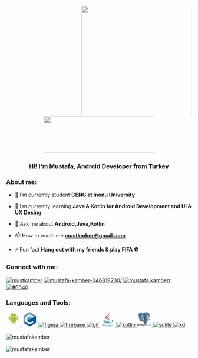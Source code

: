 

<img src="https://media.giphy.com/media/llAxFwbxRvv2ZmneQG/giphy.gif" align="right" width="300" height="300">


<p align="center"> <img  src="https://optimize.webmavens.in/?key=1949128684&url=https://prodimages.neon-light.net/350/nl-l201902-welcome-w-smiley-face-animated-led-sign.gif"  width="300" height="100"> </p>

<h3 align="center">Hi! I'm Mustafa, Android Developer from Turkey</h3>

<h3 align="left">About me:</h3>

- 🔭 I’m currently student  **CENG at Inonu University**

- 🌱 I’m currently learning **Java & Kotlin for Android Development and UI & UX Desing**

- 💬 Ask me about **Android,Java,Kotlin**

- 📫 How to reach me **mustkmber@gmail.com**

- ⚡ Fun fact **Hang out with my friends & play FIFA ⚽️**




<h3 align="left">Connect with me:</h3>
<p align="left">
<a href="https://twitter.com/mustkamber" target="blank"><img align="center" src="https://raw.githubusercontent.com/rahuldkjain/github-profile-readme-generator/master/src/images/icons/Social/twitter.svg" alt="mustkamber" height="30" width="40" /></a>
<a href="https://linkedin.com/in/mustafa-kamber-046819230/" target="blank"><img align="center" src="https://raw.githubusercontent.com/rahuldkjain/github-profile-readme-generator/master/src/images/icons/Social/linked-in-alt.svg" alt="mustafa-kamber-046819230/" height="30" width="40" /></a>
<a href="https://instagram.com/mustafa.kamberr" target="blank"><img align="center" src="https://raw.githubusercontent.com/rahuldkjain/github-profile-readme-generator/master/src/images/icons/Social/instagram.svg" alt="mustafa.kamberr" height="30" width="40" /></a>
  <a href="https://discord.gg/#6640" target="blank"><img align="center" src="https://raw.githubusercontent.com/rahuldkjain/github-profile-readme-generator/master/src/images/icons/Social/discord.svg" alt="#6640" height="30" width="40" /></a>
</p>

<img src="https://media.tenor.com/-K2MPdlOsxkAAAAC/digital-welcome.gif" align="right" width="200" height="0">


<h3 align="left">Languages and Tools:</h3>
<p align="left" witdh="320" height="320"> <a href="https://developer.android.com" target="_blank" rel="noreferrer"> <img src="https://raw.githubusercontent.com/devicons/devicon/master/icons/android/android-original-wordmark.svg" alt="android" width="40" height="40"/> </a> <a href="https://www.cprogramming.com/" target="_blank" rel="noreferrer"> <img src="https://raw.githubusercontent.com/devicons/devicon/master/icons/c/c-original.svg" alt="c" width="40" height="40"/> </a> <a href="https://www.figma.com/" target="_blank" rel="noreferrer"> <img src="https://www.vectorlogo.zone/logos/figma/figma-icon.svg" alt="figma" width="40" height="40"/> </a> <a href="https://firebase.google.com/" target="_blank" rel="noreferrer"> <img src="https://www.vectorlogo.zone/logos/firebase/firebase-icon.svg" alt="firebase" width="40" height="40"/> </a> <a href="https://git-scm.com/" target="_blank" rel="noreferrer"> <img src="https://www.vectorlogo.zone/logos/git-scm/git-scm-icon.svg" alt="git" width="40" height="40"/> </a> <a href="https://www.java.com" target="_blank" rel="noreferrer"> <img src="https://raw.githubusercontent.com/devicons/devicon/master/icons/java/java-original.svg" alt="java" width="40" height="40"/> </a> <a href="https://kotlinlang.org" target="_blank" rel="noreferrer"> <img src="https://www.vectorlogo.zone/logos/kotlinlang/kotlinlang-icon.svg" alt="kotlin" width="40" height="40"/> </a> <a href="https://www.postgresql.org" target="_blank" rel="noreferrer"> <img src="https://raw.githubusercontent.com/devicons/devicon/master/icons/postgresql/postgresql-original-wordmark.svg" alt="postgresql" width="40" height="40"/> </a> <a href="https://www.sqlite.org/" target="_blank" rel="noreferrer"> <img src="https://www.vectorlogo.zone/logos/sqlite/sqlite-icon.svg" alt="sqlite" width="40" height="40"/> </a> <a href="https://www.adobe.com/products/xd.html" target="_blank" rel="noreferrer"> <img src="https://cdn.worldvectorlogo.com/logos/adobe-xd.svg" alt="xd" width="40" height="40"/> </a> </p>



<p><img align="center" src="https://github-readme-stats.vercel.app/api/top-langs?username=mustafakamber&show_icons=true&theme=transparent" alt="mustafakamber" /></p>

<p><img align="center" src="https://github-readme-stats.vercel.app/api?username=mustafakamber&show_icons=true&theme=transparent" alt="mustafakamber" /></p>
